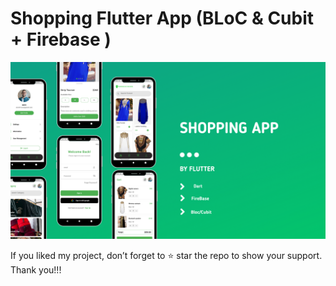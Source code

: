 # Shopping Flutter App   (BLoC & Cubit + Firebase )

![Banner](https://github.com/johnmaths9/flutter_ecommerce/blob/main/screenshots/shop_app.png)

If you liked my project, don’t forget to ⭐ star the repo to show your support.
Thank you!!!
